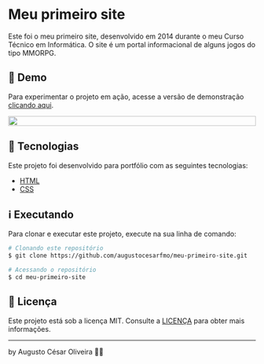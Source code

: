 # Meu primeiro site

Este foi o meu primeiro site, desenvolvido em 2014 durante o meu Curso Técnico em Informática. O site é um portal informacional de alguns jogos do tipo MMORPG.

## 👀 Demo

Para experimentar o projeto em ação, acesse a versão de demonstração [clicando aqui](https://augustocesarfmo.github.io/meu-primeiro-site/).

<div style="display: flex; justify-content: center">
<img src="https://raw.githubusercontent.com/augustocesarfmo/meu-primeiro-site/main/fotos/web-screenshot.png" width="100%">
</div>

## 🚀 Tecnologias

Este projeto foi desenvolvido para portfólio com as seguintes tecnologias:

- [HTML](https://developer.mozilla.org/en-US/docs/Web/HTML)
- [CSS](https://developer.mozilla.org/en-US/docs/Web/CSS)

## ℹ️ Executando

Para clonar e executar este projeto, execute na sua linha de comando:

```bash
# Clonando este repositório
$ git clone https://github.com/augustocesarfmo/meu-primeiro-site.git

# Acessando o repositório
$ cd meu-primeiro-site
```

## 📝 Licença

Este projeto está sob a licença MIT. Consulte a [LICENÇA](https://github.com/augustocesarfmo/meu-primeiro-site/blob/main/LICENSE.md) para obter mais informações.

---

by Augusto César Oliveira 👐🏼

